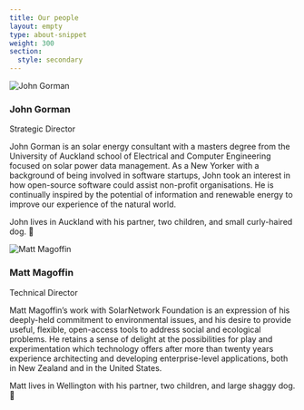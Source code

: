 ```yaml
---
title: Our people
layout: empty
type: about-snippet
weight: 300
section:
  style: secondary
---
```

<div uk-grid>
    <div class="uk-width-1-4@s">
        <img src="/img/about/john.png" alt="John Gorman" class="uk-border-circle">
    </div>
    <div class="uk-width-expand@s">
        <h3 class="uk-margin-remove-bottom ">John Gorman</h3>
        <p class="uk-text-meta uk-margin-remove-top">Strategic Director</p>
        <p>John Gorman is an solar energy consultant with a masters degree from the University of Auckland school of Electrical and Computer Engineering focused on solar power data management. As a New Yorker with a background of being involved in software startups, John took an interest in how open-source software could assist non-profit organisations. He is continually inspired by the potential of information and renewable energy to improve our experience of the natural world.</p>
        <p>John lives in Auckland with his partner, two children, and small curly-haired dog. 🐾</p>
    </div>
</div>

<div uk-grid>
    <div class="uk-width-1-4@s">
        <img src="/img/about/matt.png" alt="Matt Magoffin" class="uk-border-circle">
    </div>
    <div class="uk-width-expand@s">
        <h3 class="uk-margin-remove-bottom">Matt Magoffin</h3>
        <p class="uk-text-meta uk-margin-remove-top">Technical Director</p>
        <p>Matt Magoffin’s  work with SolarNetwork Foundation is an expression of his deeply-held commitment to environmental issues, and his desire to provide useful, flexible, open-access tools to address social and ecological problems. He retains a sense of delight at the possibilities for play and experimentation which technology offers after more than twenty years experience architecting and developing enterprise-level applications, both in New Zealand and in the United States.</p>
        <p>Matt lives in Wellington with his partner, two children, and large shaggy dog. 🐾</p>
    </div>
</div>
